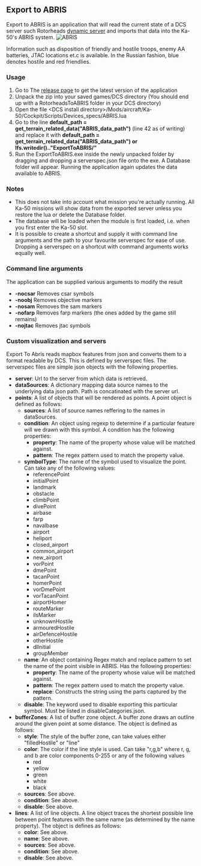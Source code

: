 ## Export to ABRIS
Export to ABRIS is an application that will read the current state of a DCS server such Rotorheads [dynamic server](http://rotorheads.ddns.net/) and imports that data into the Ka-50's ABRIS system.
![ABRIS](https://user-images.githubusercontent.com/5412638/125851711-176c6035-4881-4440-a1ed-b298f235beb6.png)

Information such as disposition of friendly and hostile troops, enemy AA batteries, JTAC locations et.c is available. In the Russian fashion, blue denotes hostile and red friendlies.

### Usage
1. Go to The [release page](https://github.com/gronank/RotorheadToABRIS/releases) to get the latest version of the application
2. Unpack the zip into your saved games/DCS directory (You should end up with a RotorheadsToABRIS folder in your DCS directory)
3. Open the file \<DCS install directory\>/Mods/aircraft/Ka-50/Cockpit/Scripts/Devices_specs/ABRIS.lua
4. Go to the line **default_path = get_terrain_related_data("ABRIS_data_path")** (line 42 as of writing) and replace it with **default_path = get_terrain_related_data("ABRIS_data_path") or lfs.writedir().."ExportToABRIS/"**
5. Run the ExportToABRIS.exe inside the newly unpacked folder by dragging and dropping a serverspec.json file onto the exe. A Database folder will appear. Running the application again updates the data available to ABRIS.

### Notes
* This does not take into account what mission you're actually running. All Ka-50 missions will show data from the exported server unless you restore the lua or delete the Database folder.
* The database will be loaded when the module is first loaded, i.e. when you first enter the Ka-50 slot.
* It is possible to create a shortcut and supply it with command line arguments and the path to your favourite serverspec for ease of use. Dropping a serverspec on a shortcut with command arguments works equally well.

### Command line arguments
The application can be supplied various arguments to modify the result
* **-nocsar** Removes csar symbols
* **-noobj** Removes objective markers
* **-nosam** Removes the sam markers
* **-nofarp** Removes farp markers (the ones added by the game still remains)
* **-nojtac** Removes jtac symbols

### Custom visualization and servers
Export To Abris reads mapbox features from json and converts them to a format readable by DCS. This is defined by serverspec files.
The serverspec files are simple json objects with the following properties.

* **server**: Url to the server from which data is retrieved.
* **dataSources**: A dictionary mapping data source names to the underlying data json path. Path is concatinated with the server url.
* **points**: A list of objects that will be rendered as points. A point object is defined as follows:
  * **sources**: A list of source names reffering to the names in dataSources.
  * **condition**: An object using regexp to determine if a particular feature will we drawn with this symbol. A condition has the following properties:
    * **property**: The name of the property whose value will be matched against.
    * **pattern**: The regex pattern used to match the property value.
  * **symbolType**: The name of the symbol used to visualize the point. Can take any of the following values:
    * referencePoint
	* initialPoint  
	* landmark	  
	* obstacle	  
	* climbPoint	
	* divePoint	 
	* airbase	   
	* farp		  
	* navalbase	 
	* airport	   
	* heliport	  
	* closed_airport
	* common_airport
	* new_airport   
	* vorPoint	   
	* dmePoint	   
	* tacanPoint	 
	* homerPoint	 
	* vorDmePoint	
	* vorTacanPoint  
	* airportHomer   
	* routeMarker	
	* ilsMarker	  
	* unknownHostile 
	* armouredHostile
	* airDefenceHostile
	* otherHostile   
	* dlInitial	  
	* groupMember
  * **name**: An object containing Regex match and replace pattern to set the name of the point visible in ABRIS. Has the following properties:
    * **property**: The name of the property whose value will be matched against.
    * **pattern**: The regex pattern used to match the property value.
    * **replace**: Constructs the string using the parts captured by the pattern.
  * **disable**: The keyword used to disable exporting this particular symbol. Must be listed in disableCategories.json.
* **bufferZones**: A list of buffer zone object. A buffer zone draws an outline around the given point at some distance. The object is defined as follows:
  * **style**: The style of the buffer zone, can take values either "filledHostile" or "line"
  * **color**: The color if the line style is used. Can take "r,g,b" where r, g, and b are color components 0-255 or any of the following values
    * red
    * yellow
    * green
    * white
    * black 
  * **sources**: See above.
  * **condition**: See above.
  * **disable**: See above.
* **lines**: A list of line objects. A line object traces the shortest possible line between point features with the same name (as determined by the name property). The object is defines as follows:
  * **color**: See above.
  * **name**: See above.
  * **sources**: See above.
  * **condition**: See above.
  * **disable**: See above.


